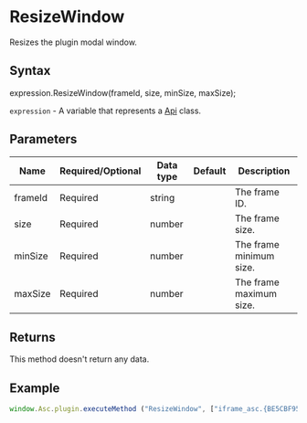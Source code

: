 # ResizeWindow

Resizes the plugin modal window.

## Syntax

expression.ResizeWindow(frameId, size, minSize, maxSize);

`expression` - A variable that represents a [Api](../Api.md) class.

## Parameters

| **Name** | **Required/Optional** | **Data type** | **Default** | **Description** |
| ------------- | ------------- | ------------- | ------------- | ------------- |
| frameId | Required | string |  | The frame ID. |
| size | Required | number |  | The frame size. |
| minSize | Required | number |  | The frame minimum size. |
| maxSize | Required | number |  | The frame maximum size. |

## Returns

This method doesn't return any data.

## Example

```javascript
window.Asc.plugin.executeMethod ("ResizeWindow", ["iframe_asc.{BE5CBF95-C0AD-4842-B157-AC40FEDD9841}", 392, 392, 392]);
```

